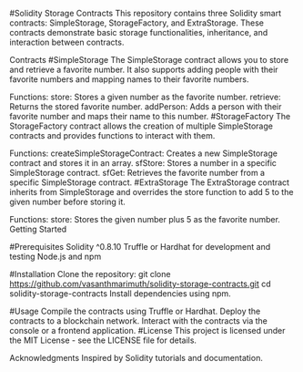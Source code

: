#Solidity Storage Contracts
This repository contains three Solidity smart contracts: SimpleStorage, StorageFactory, and ExtraStorage. These contracts demonstrate basic storage functionalities, inheritance, and interaction between contracts.

Contracts
#SimpleStorage
The SimpleStorage contract allows you to store and retrieve a favorite number. It also supports adding people with their favorite numbers and mapping names to their favorite numbers.

Functions:
store: Stores a given number as the favorite number.
retrieve: Returns the stored favorite number.
addPerson: Adds a person with their favorite number and maps their name to this number.
#StorageFactory
The StorageFactory contract allows the creation of multiple SimpleStorage contracts and provides functions to interact with them.

Functions:
createSimpleStorageContract: Creates a new SimpleStorage contract and stores it in an array.
sfStore: Stores a number in a specific SimpleStorage contract.
sfGet: Retrieves the favorite number from a specific SimpleStorage contract.
#ExtraStorage
The ExtraStorage contract inherits from SimpleStorage and overrides the store function to add 5 to the given number before storing it.

Functions:
store: Stores the given number plus 5 as the favorite number.
Getting Started

#Prerequisites
Solidity ^0.8.10
Truffle or Hardhat for development and testing
Node.js and npm

#Installation
Clone the repository:
git clone https://github.com/vasanthmarimuth/solidity-storage-contracts.git
cd solidity-storage-contracts
Install dependencies using npm.

#Usage
Compile the contracts using Truffle or Hardhat.
Deploy the contracts to a blockchain network.
Interact with the contracts via the console or a frontend application.
#License
This project is licensed under the MIT License - see the LICENSE file for details.

Acknowledgments
Inspired by Solidity tutorials and documentation.
